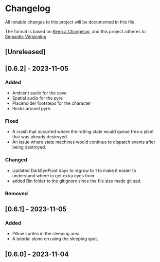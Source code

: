 # Changelog

All notable changes to this project will be documented in this file.

The format is based on [Keep a Changelog](https://keepachangelog.com/en/1.0.0/),
and this project adheres to [Semantic Versioning](https://semver.org/spec/v2.0.0.html).

## [Unreleased]

## [0.6.2] - 2023-11-05

### Added
- Ambient audio for the cave
- Spatial audio for the pyre
- Placeholder footsteps for the character
- Rocks around pyre.

### Fixed
- A crash that occurred where the rotting state would queue free a plant that was already destroyed
- An issue where state machines would continue to dispatch events after being destroyed.

### Changed
- Updated DarkEyePlant days to regrow to 1 to make it easier to understand where to get extra eyes from.
- added Bin folder to the gitignore since the file size made git sad.

### Removed

## [0.6.1] - 2023-11-05

### Added
- Pillow sprites in the sleeping area.
- A tutorial stone on using the sleeping spot.

## [0.6.0] - 2023-11-04

